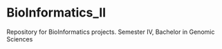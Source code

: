 # BioInformatics_II
Repository for BioInformatics projects. Semester IV, Bachelor in Genomic Sciences
